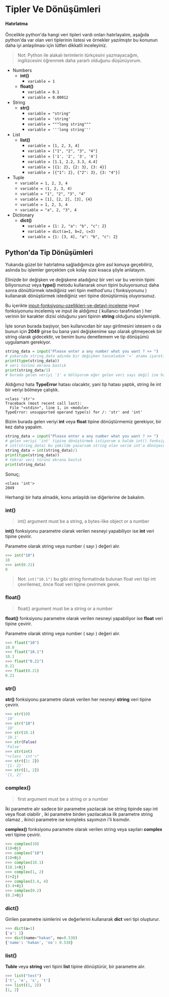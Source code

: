 # Tipler Ve Dönüşümleri

#### Hatırlatma

Öncelikle python'da hangi veri tipleri vardı onları hatırlayalım, aşağıda python'da var olan veri tiplerinin listesi ve örnekler yazılmıştır bu konunun daha iyi anlaşılması için lütfen dikkatli inceleyiniz.

> Not: Python ile alakalı terimlerin türkçesini yazmayacağım, ingilizcesini öğrenmek daha yararlı olduğunu düşünüyorum.

* Numbers
  * **int\(\)**
    * `variable = 1`
  * **float\(\)**
    * `variable = 0.1`
    * `variable = 0.00012`
* String
  * **str\(\)**
    * `variable = "string"`
    * `variable = 'string'`
    * `variable = """long string"""`
    * `variable = '''long string'''`
* List
  * **list\(\)**
    * `variable = [1, 2, 3, 4]`
    * `variable = ["1", "2", "3", "4"]`
    * `variable = ['1', '2', '3', '4']`
    * `variable = [1.1, 2.2, 3.3, 4.4]`
    * `variable = [{1: 2}, {2: 3}, {3: 4}]`
    * `variable = [{"1": 2}, {"2": 3}, {3: "4"}]`
* Tuple
  * `variable = 1, 2, 3, 4`
  * `variable = (1, 2, 3, 4)`
  * `variable = "1", "2", "3", "4"`
  * `variable = [1], [2, 2], [3], {4}`
  * `variable = 1, 2, 3, 4`
  * `variable = "a", 2, "3", 4`
* Dictionary
  * **dict\(\)**
    * `variable = {1: 2, "a": "b", "c": 2}`
    * `variable = dict(a=1, b=2, c=3)`
    * `variable = {1: [3, 4], "a": "b", "c": 2}`

## Python'da Tip Dönüşümleri

Yukarıda güzel bir hatırlatma sağladığımıza göre asıl konuya geçebiliriz, aslında bu işlemler gerçekten çok kolay size kısaca şöyle anlatayım.

Elinizde bir değişken ve değişkene atadığınız bir veri var bu verinin tipini biliyorsunuz veya **type\(\)** metodu kullanarak onun tipini buluyorsunuz daha sonra dönültürmek istediğiniz veri tipin method'unu \( fonksiyonunu \) kullanarak dönüştürmek istediğiniz veri tipine dönüştürmüş oluyorsunuz.

Bu içerikte [input-fonksiyonu-ozellikleri-ve-detayl-inceleme](https://www.coogger.com/@hakancelik96/input-fonksiyonu-ozellikleri-ve-detayl-inceleme/) input fonksiyonunu incelemiş ve input ile aldığımız \( kullanıcı tarafından \) her verinin bir karakter dizisi olduğunu yani tipinin **string** olduğunu söylemiştik.

İşte sorun burada başlıyor, ben kullanıcıdan bir sayı girilmesini istesem o da bunun için **2049** girse bu bana yani değişkenime sayı olarak gitmeyecek bir string olarak gidecektir, ve benim bunu denetlemem ve tip dönüşümü uygulamam gerekiyor.

```python
string_data = input("Please enter a any number what you want ? >> ")
# yukarıda string_data adında bir değişken tanımladım '=' atama işaretini kullanarak input fonksiyonundan gelecek olan veriye atadım, kullanıcının bir şeyler yazmasını bekliyorum.
print(type(string_data))
# veri türünü ekrana bastık
print(string_data/1)
# burada gelen veriyi '1' e bölüyorum eğer gelen veri sayı değil ise hata verecektir.
```

Aldığımız hata **TypeError** hatası olacaktır, yani tip hatası yaptık, string ile int bir veriyi bölmeye çalıştık.

```text
<class 'str'>
Traceback (most recent call last):
  File "<stdin>", line 1, in <module>
TypeError: unsupported operand type(s) for /: 'str' and 'int'
```

Bizim burada gelen veriyi **int** veya **float** tipine dönüştürmemiz gerekiyor, bir kez daha yapalım.

```python
string_data = input("Please enter a any number what you want ? >> ")
# gelen veriyi 'int' tipine dönüştürmek istiyorum o halde int() fonksiyonunu kullanmalıyım,
# int(string_data) bu şekilde yazarsam string olan verim int'a dönüşecektir.
string_data = int(string_data)/1
print(type(string_data))
# tekrar veri türünü ekrana bastık
print(string_data)
```

Sonuç;

```text
<class 'int'>
2049
```

Herhangi bir hata almadık, konu anlaşıldı ise diğerlerine de bakalım.

### int\(\)

> int\(\) argument must be a string, a bytes-like object or a number

**int\(\)** fonksiyonu parametre olarak verilen nesneyi yapabiliyor ise **int** veri tipine çevirir.

Parametre olarak string veya number \( sayı \) değeri alır.

```python
>>> int("10")
10
>>> int(0.21)
0
```

> Not: `int("10.1")` bu gibi string formatinda bulunan float veri tipi int çevrilemez, önce float veri tipine çevirmek gerek.

### float\(\)

> float\(\) argument must be a string or a number

**float\(\)** fonksiyonu parametre olarak verilen nesneyi yapabiliyor ise **float** veri tipine çevirir.

Parametre olarak string veya number \( sayı \) değeri alır.

```python
>>> float("10")
10.0
>>> float("10.1")
10.1
>>> float("0.21")
0.21
>>> float(0.21)
0.21
```

### str\(\)

**str\(\)** fonksiyonu parametre olarak verilen her nesneyi **string** veri tipine çevirir.

```python
>>> str(10)
'10'
>>> str("10")
'10'
>>> str(10.1)
'10.1'
>>> str(False)
'False'
>>> str(int)
"<class 'int'>"
>>> str({1: 2})
'{1: 2}'
>>> str([1, 2])
'[1, 2]'
```

### complex\(\)

> first argument must be a string or a number

İki parametre alır sadece bir parametre yazılacak ise string tipinde sayı int veya float olabilir , iki parametre birden yazılacaksa ilk parametre string olamaz , ikinci parametre ise kompleks sayımızın i'li kısmıdır.

**complex\(\)** fonksiyonu parametre olarak verilen string veya sayıları **complex** veri tipine çevirir.

```python
>>> complex(10)
(10+0j)
>>> complex("10")
(10+0j)
>>> complex(10.1)
(10.1+0j)
>>> complex(1, 2)
(1+2j)
>>> complex(3.4, 4)
(3.4+4j)
>>> complex(0.2)
(0.2+0j)
```

### dict\(\)

Girilen parametre isimlerini ve değerlerini kullanarak **dict** veri tipi oluşturur.

```python
>>> dict(a=1)
{'a': 1}
>>> dict(name="hakan", no=0.538)
{'name': 'hakan', 'no': 0.538}
```

### list\(\)

**Tuble** veya **string** veri tipini **list** tipine dönüştürür, bir parametre alır.

```python
>>> list("test")
['t', 'e', 's', 't']
>>> list((1, 2))
[1, 2]
```

